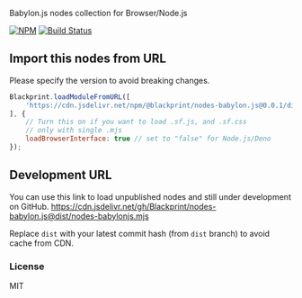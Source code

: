 Babylon.js nodes collection for Browser/Node.js

[![NPM](https://img.shields.io/npm/v/@blackprint/nodes-babylon.js.svg)](https://www.npmjs.com/package/@blackprint/nodes-babylon.js)
[![Build Status](https://github.com/Blackprint/nodes-babylon.js/actions/workflows/build.yml/badge.svg?branch=main)](https://github.com/Blackprint/nodes-babylon.js/actions/workflows/build.yml)

## Import this nodes from URL
Please specify the version to avoid breaking changes.

```js
Blackprint.loadModuleFromURL([
	'https://cdn.jsdelivr.net/npm/@blackprint/nodes-babylon.js@0.0.1/dist/nodes-babylonjs.mjs'
], {
	// Turn this on if you want to load .sf.js, and .sf.css
	// only with single .mjs
	loadBrowserInterface: true // set to "false" for Node.js/Deno
});
```

## Development URL
You can use this link to load unpublished nodes and still under development on GitHub.
https://cdn.jsdelivr.net/gh/Blackprint/nodes-babylon.js@dist/nodes-babylonjs.mjs

Replace `dist` with your latest commit hash (from `dist` branch) to avoid cache from CDN.

### License
MIT